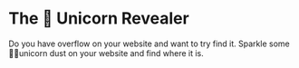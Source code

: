 # The 🦄 Unicorn Revealer

Do you have overflow on your website and want to try find it. Sparkle some 🦄🌈unicorn dust on your website and find where it is.
